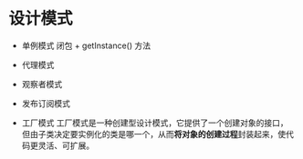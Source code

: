 # 设计模式

- 单例模式
    闭包 + getInstance() 方法

- 代理模式
- 观察者模式
- 发布订阅模式 
- 工厂模式
    工厂模式是一种创建型设计模式，它提供了一个创建对象的接口，
    但由子类决定要实例化的类是哪一个，从而**将对象的创建过程**封装起来，使代码更灵活、可扩展。